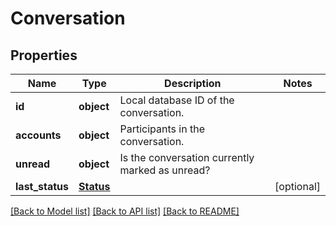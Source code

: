 # Conversation

## Properties
Name | Type | Description | Notes
------------ | ------------- | ------------- | -------------
**id** | **object** | Local database ID of the conversation. | 
**accounts** | **object** | Participants in the conversation. | 
**unread** | **object** | Is the conversation currently marked as unread? | 
**last_status** | [**Status**](Status.md) |  | [optional] 

[[Back to Model list]](../README.md#documentation-for-models) [[Back to API list]](../README.md#documentation-for-api-endpoints) [[Back to README]](../README.md)

